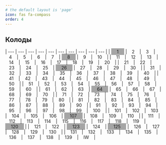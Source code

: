 ```yaml
---
# the default layout is 'page'
icon: fas fa-compass
order: 4
---
```


## Колоды

| --- | --- | --- | --- | --- | --- | --- | --- | --- | --- |
| <span style="background-color: rgba(0, 0, 0, 0.35); padding: 2px 6px;" onclick="window.open(`/posts/d1/`, `_self`);">   1   </span> | <span class='z' onclick="window.open(`/posts/d2/`, `_self`);">   2   </span> | <span class='z' onclick="window.open(`/posts/d3/`, `_self`);">   3   </span> | <span class='z' onclick="window.open(`/posts/d4/`, `_self`);">   4   </span> | <span class='z' onclick="window.open(`/posts/d5/`, `_self`);">   5   </span> | <span class='z' onclick="window.open(`/posts/d6/`, `_self`);">   6   </span> | <span class='z' onclick="window.open(`/posts/d7/`, `_self`);">   7   </span> | <span style="background-color: rgba(0, 0, 0, 0.35); padding: 2px 6px;" class='z' onclick="window.open(`/posts/d8/`, `_self`);">   8   </span> | <span class='z' onclick="window.open(`/posts/d9/`, `_self`);">   9   </span> | <span class='z' onclick="window.open(`/posts/d10/`, `_self`);">   10   </span> |
| <span class='z' onclick="window.open(`/posts/d11/`, `_self`);">   11   </span> | <span class='z' onclick="window.open(`/posts/d12/`, `_self`);">   12   </span> | <span class='z' onclick="window.open(`/posts/d13/`, `_self`);">   13   </span> | <span class='z' onclick="window.open(`/posts/d14/`, `_self`);">   14   </span> | <span class='z' onclick="window.open(`/posts/d15/`, `_self`);">   15   </span> | <span class='z' onclick="window.open(`/posts/d16/`, `_self`);">   16   </span> | <span class='z' onclick="window.open(`/posts/d17/`, `_self`);">   17   </span> | <span class='z' onclick="window.open(`/posts/d18/`, `_self`);">   18   </span> | <span class='z' onclick="window.open(`/posts/d19/`, `_self`);">   19   </span> | <span class='z' onclick="window.open(`/posts/d20/`, `_self`);">   20   </span> |
| <span class='z' onclick="window.open(`/posts/d21/`, `_self`);">   21   </span> | <span class='z' onclick="window.open(`/posts/d22/`, `_self`);">   22   </span> | <span class='z' onclick="window.open(`/posts/d23/`, `_self`);">   23   </span> | <span class='z' onclick="window.open(`/posts/d24/`, `_self`);">   24   </span> | <span class='z' onclick="window.open(`/posts/d25/`, `_self`);">   25   </span> | <span style="background-color: rgba(0, 0, 0, 0.35); padding: 2px 6px;" class='z' onclick="window.open(`/posts/d26/`, `_self`);">   26   </span> | <span class='z' onclick="window.open(`/posts/d27/`, `_self`);">   27   </span> | <span class='z' onclick="window.open(`/posts/d28/`, `_self`);">   28   </span> | <span class='z' onclick="window.open(`/posts/d29/`, `_self`);">   29   </span> | <span class='z' onclick="window.open(`/posts/d30/`, `_self`);">   30   </span> |
| <span class='z' onclick="window.open(`/posts/d31/`, `_self`);">   31   </span> | <span class='z' onclick="window.open(`/posts/d32/`, `_self`);">   32   </span> | <span class='z' onclick="window.open(`/posts/d33/`, `_self`);">   33   </span> | <span class='z' onclick="window.open(`/posts/d34/`, `_self`);">   34   </span> | <span class='z' onclick="window.open(`/posts/d35/`, `_self`);">   35   </span> | <span class='z' onclick="window.open(`/posts/d36/`, `_self`);">   36   </span> | <span class='z' onclick="window.open(`/posts/d37/`, `_self`);">   37   </span> | <span class='z' onclick="window.open(`/posts/d38/`, `_self`);">   38   </span> | <span class='z' onclick="window.open(`/posts/d39/`, `_self`);">   39   </span> | <span class='z' onclick="window.open(`/posts/d40/`, `_self`);">   40   </span> |
| <span class='z' onclick="window.open(`/posts/d41/`, `_self`);">   41   </span> | <span class='z' onclick="window.open(`/posts/d42/`, `_self`);">   42   </span> | <span class='z' onclick="window.open(`/posts/d43/`, `_self`);">   43   </span> | <span class='z' onclick="window.open(`/posts/d44/`, `_self`);">   44   </span> | <span class='z' onclick="window.open(`/posts/d45/`, `_self`);">   45   </span> | <span class='z' onclick="window.open(`/posts/d46/`, `_self`);">   46   </span> | <span class='z' onclick="window.open(`/posts/d47/`, `_self`);">   47   </span> | <span class='z' onclick="window.open(`/posts/d48/`, `_self`);">   48   </span> | <span class='z' onclick="window.open(`/posts/d49/`, `_self`);">   49   </span> | <span class='z' onclick="window.open(`/posts/d50/`, `_self`);">   50   </span> |
| <span class='z' onclick="window.open(`/posts/d51/`, `_self`);">   51   </span> | <span class='z' onclick="window.open(`/posts/d52/`, `_self`);">   52   </span> | <span class='z' onclick="window.open(`/posts/d53/`, `_self`);">   53   </span> | <span class='z' onclick="window.open(`/posts/d54/`, `_self`);">   54   </span> | <span class='z' onclick="window.open(`/posts/d55/`, `_self`);">   55   </span> | <span class='z' onclick="window.open(`/posts/d56/`, `_self`);">   56   </span> | <span class='z' onclick="window.open(`/posts/d57/`, `_self`);">   57   </span> | <span class='z' onclick="window.open(`/posts/d58/`, `_self`);">   58   </span> | <span class='z' onclick="window.open(`/posts/d59/`, `_self`);">   59   </span> | <span class='z' onclick="window.open(`/posts/d60/`, `_self`);">   60   </span> |
| <span class='z' onclick="window.open(`/posts/d61/`, `_self`);">   61   </span> | <span class='z' onclick="window.open(`/posts/d62/`, `_self`);">   62   </span> | <span class='z' onclick="window.open(`/posts/d63/`, `_self`);">   63   </span> | <span style="background-color: rgba(0, 0, 0, 0.35); padding: 2px 6px;" class='z' onclick="window.open(`/posts/d64/`, `_self`);">   64   </span> | <span class='z' onclick="window.open(`/posts/d65/`, `_self`);">   65   </span> | <span class='z' onclick="window.open(`/posts/d66/`, `_self`);">   66   </span> | <span class='z' onclick="window.open(`/posts/d67/`, `_self`);">   67   </span> | <span class='z' onclick="window.open(`/posts/d68/`, `_self`);">   68   </span> | <span class='z' onclick="window.open(`/posts/d69/`, `_self`);">   69   </span> | <span class='z' onclick="window.open(`/posts/d70/`, `_self`);">   70   </span> |
| <span class='z' onclick="window.open(`/posts/d71/`, `_self`);">   71   </span> | <span class='z' onclick="window.open(`/posts/d72/`, `_self`);">   72   </span> | <span class='z' onclick="window.open(`/posts/d73/`, `_self`);">   73   </span> | <span class='z' onclick="window.open(`/posts/d74/`, `_self`);">   74   </span> | <span class='z' onclick="window.open(`/posts/d75/`, `_self`);">   75   </span> | <span class='z' onclick="window.open(`/posts/d76/`, `_self`);">   76   </span> | <span class='z' onclick="window.open(`/posts/d77/`, `_self`);">   77   </span> | <span class='z' onclick="window.open(`/posts/d78/`, `_self`);">   78   </span> | <span class='z' onclick="window.open(`/posts/d79/`, `_self`);">   79   </span> | <span class='z' onclick="window.open(`/posts/d80/`, `_self`);">   80   </span> |
| <span class='z' onclick="window.open(`/posts/d81/`, `_self`);">   81   </span> | <span class='z' onclick="window.open(`/posts/d82/`, `_self`);">   82   </span> | <span class='z' onclick="window.open(`/posts/d83/`, `_self`);">   83   </span> | <span class='z' onclick="window.open(`/posts/d84/`, `_self`);">   84   </span> | <span class='z' onclick="window.open(`/posts/d85/`, `_self`);">   85   </span> | <span class='z' onclick="window.open(`/posts/d86/`, `_self`);">   86   </span> | <span class='z' onclick="window.open(`/posts/d87/`, `_self`);">   87   </span> | <span class='z' onclick="window.open(`/posts/d88/`, `_self`);">   88   </span> | <span class='z' onclick="window.open(`/posts/d89/`, `_self`);">   89   </span> | <span class='z' onclick="window.open(`/posts/d90/`, `_self`);">   90   </span> |
| <span class='z' onclick="window.open(`/posts/d91/`, `_self`);">   91   </span> | <span class='z' onclick="window.open(`/posts/d92/`, `_self`);">   92   </span> | <span class='z' onclick="window.open(`/posts/d93/`, `_self`);">   93   </span> | <span class='z' onclick="window.open(`/posts/d94/`, `_self`);">   94   </span> | <span class='z' onclick="window.open(`/posts/d95/`, `_self`);">   95   </span> | <span class='z' onclick="window.open(`/posts/d96/`, `_self`);">   96   </span> | <span class='z' onclick="window.open(`/posts/d97/`, `_self`);">   97   </span> | <span class='z' onclick="window.open(`/posts/d98/`, `_self`);">   98   </span> | <span class='z' onclick="window.open(`/posts/d99/`, `_self`);">   99   </span> | <span class='z' onclick="window.open(`/posts/d100/`, `_self`);">   100   </span> |
| <span class='z' onclick="window.open(`/posts/d101/`, `_self`);">   101   </span> | <span class='z' onclick="window.open(`/posts/d102/`, `_self`);">   102   </span> | <span class='z' onclick="window.open(`/posts/d103/`, `_self`);">   103   </span> | <span class='z' onclick="window.open(`/posts/d104/`, `_self`);">   104   </span> | <span class='z' onclick="window.open(`/posts/d105/`, `_self`);">   105   </span> | <span class='z' onclick="window.open(`/posts/d106/`, `_self`);">   106   </span> | <span style="background-color: rgba(0, 0, 0, 0.35); padding: 2px 6px;" class='z' onclick="window.open(`/posts/d107/`, `_self`);">   107   </span> | <span class='z' onclick="window.open(`/posts/d108/`, `_self`);">   108   </span> | <span class='z' onclick="window.open(`/posts/d109/`, `_self`);">   109   </span> | <span class='z' onclick="window.open(`/posts/d110/`, `_self`);">   110   </span> |
| <span class='z' onclick="window.open(`/posts/d111/`, `_self`);">   111   </span> | <span class='z' onclick="window.open(`/posts/d112/`, `_self`);">   112   </span> | <span class='z' onclick="window.open(`/posts/d113/`, `_self`);">   113   </span> | <span class='z' onclick="window.open(`/posts/d114/`, `_self`);">   114   </span> | <span class='z' onclick="window.open(`/posts/d115/`, `_self`);">   115   </span> | <span class='z' onclick="window.open(`/posts/d116/`, `_self`);">   116   </span> | <span class='z' onclick="window.open(`/posts/d117/`, `_self`);">   117   </span> | <span class='z' onclick="window.open(`/posts/d118/`, `_self`);">   118   </span> | <span class='z' onclick="window.open(`/posts/d119/`, `_self`);">   119   </span> | <span style="background-color: rgba(0, 0, 0, 0.35); padding: 2px 6px;" class='z' onclick="window.open(`/posts/d120/`, `_self`);">   120   </span> |
| <span class='z' onclick="window.open(`/posts/d121/`, `_self`);">   121   </span> | <span class='z' onclick="window.open(`/posts/d122/`, `_self`);">   122   </span> | <span style="background-color: rgba(0, 0, 0, 0.35); padding: 2px 6px;" class='z' onclick="window.open(`/posts/d123/`, `_self`);">   123   </span> | <span class='z' onclick="window.open(`/posts/d124/`, `_self`);">   124   </span> | <span style="background-color: rgba(0, 0, 0, 0.35); padding: 2px 6px;" class='z' onclick="window.open(`/posts/d125/`, `_self`);">   125   </span> | <span class='z' onclick="window.open(`/posts/d126/`, `_self`);">   126   </span> | <span class='z' onclick="window.open(`/posts/d127/`, `_self`);">   127   </span> | <span class='z' onclick="window.open(`/posts/d128/`, `_self`);">   128   </span> | <span class='z' onclick="window.open(`/posts/d129/`, `_self`);">   129   </span> | <span class='z' onclick="window.open(`/posts/d130/`, `_self`);">   130   </span> |
| <span class='z' onclick="window.open(`/posts/d131/`, `_self`);">   131   </span> | <span class='z' onclick="window.open(`/posts/d132/`, `_self`);">   132   </span> | <span class='z' onclick="window.open(`/posts/d133/`, `_self`);">   133   </span> | <span class='z' onclick="window.open(`/posts/d134/`, `_self`);">   134   </span> | <span class='z' onclick="window.open(`/posts/d135/`, `_self`);">   135   </span> | <span class='z' onclick="window.open(`/posts/d136/`, `_self`);">   136   </span> | <span class='z' onclick="window.open(`/posts/d137/`, `_self`);">   137   </span> | <span class='z' onclick="window.open(`/posts/d138/`, `_self`);">   138   </span> | <span class='z' onclick="window.open(`/posts/d139/`, `_self`);">   139   </span> | <span class='z' onclick="window.open(`/posts/d140/`, `_self`);">   IW   </span> |

